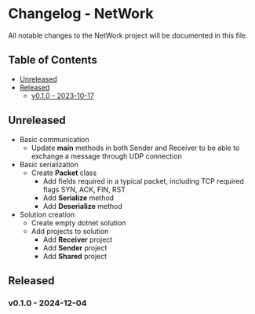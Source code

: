 # Changelog - NetWork

All notable changes to the NetWork project will be documented in this file.

## Table of Contents

- [Unreleased](#unreleased)
- [Released](#released)
    - [v0.1.0 - 2023-10-17](#v010---2023-10-17)

## Unreleased
- Basic communication
  - Update **main** methods in both Sender and Receiver to be able to exchange a message through UDP connection
- Basic serialization
  - Create **Packet** class 
    - Add fields required in a typical packet, including TCP required flags SYN, ACK, FIN, RST
    - Add **Serialize** method
    - Add **Deserialize** method
- Solution creation
  - Create empty dotnet solution
  - Add projects to solution
    - Add **Receiver** project
    - Add **Sender** project
    - Add **Shared** project

## Released

### v0.1.0 - 2024-12-04



